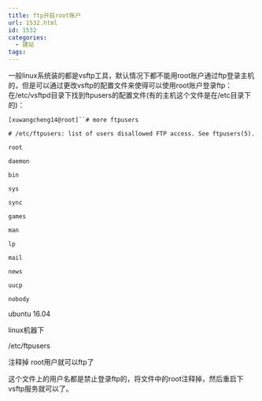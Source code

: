 ```yaml
---
title: ftp开启root账户
url: 1532.html
id: 1532
categories:
  - 建站
tags:
---
```


一般linux系统装的都是vsftp工具，默认情况下都不能用root账户通过ftp登录主机的，但是可以通过更改vsftp的配置文件来使得可以使用root账户登录ftp： 在/etc/vsftpd目录下找到ftpusers的配置文件(有的主机这个文件是在/etc目录下的)：

`[xuwangcheng14@root]``# more ftpusers`

`# /etc/ftpusers: list of users disallowed FTP access. See ftpusers(5).`

`root`

`daemon`

`bin`

`sys`

`sync`

`games`

`man`

`lp`

`mail`

`news`

`uucp`

`nobody`

ubuntu 16.04

linux机器下

/etc/ftpusers

注释掉 root用户就可以ftp了

这个文件上的用户名都是禁止登录ftp的，将文件中的root注释掉，然后重启下vsftp服务就可以了。